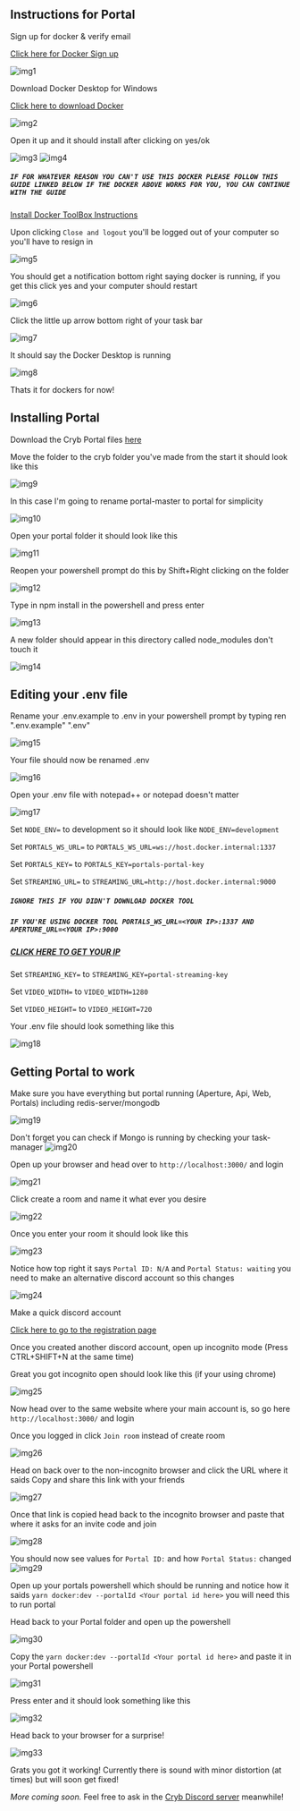 Instructions for Portal
-

Sign up for docker & verify email

[Click here for Docker Sign up](https://hub.docker.com/signup)

![img1](https://i.imgur.com/5LIZbUW.png)

Download Docker Desktop for Windows

[Click here to download Docker](https://hub.docker.com/?overlay=onboarding)

![img2](https://i.imgur.com/ybCMBk5.png)

Open it up and it should install after clicking on yes/ok

![img3](https://i.imgur.com/7NM3pJ0.png)
![img4](https://i.imgur.com/mLQa3rp.png)

##### `IF FOR WHATEVER REASON YOU CAN'T USE THIS DOCKER PLEASE FOLLOW THIS GUIDE LINKED BELOW IF THE DOCKER ABOVE WORKS FOR YOU, YOU CAN CONTINUE WITH THE GUIDE`

[Install Docker ToolBox Instructions](https://docs.docker.com/toolbox/toolbox_install_windows/#step-2-install-docker-toolbox)

Upon clicking `Close and logout` you'll be logged out of your computer so you'll have to resign in

![img5](https://i.imgur.com/ZEJOy6G.png)

You should get a notification bottom right saying docker is running, if you get this click yes and your computer should restart

![img6](https://i.imgur.com/2za2lDf.png)

Click the little up arrow bottom right of your task bar

![img7](https://i.imgur.com/GQU1R4P.png)

It should say the Docker Desktop is running

![img8](https://i.imgur.com/P7V0lyA.png)



Thats it for dockers for now!


Installing Portal
-

Download the Cryb Portal files 
[here](https://github.com/crybapp/portal)

Move the folder to the cryb folder you've made from the start it should look like this

![img9](https://i.imgur.com/9wILewr.png)

In this case I'm going to rename portal-master to portal for simplicity

![img10](https://i.imgur.com/VTwdsAR.png)

Open your portal folder it should look like this

![img11](https://i.imgur.com/CVweoeE.png)

Reopen your powershell prompt do this by Shift+Right clicking on the folder

![img12](https://i.imgur.com/cC2B8qk.png)

Type in npm install in the powershell and press enter

![img13](https://i.imgur.com/M2pZwfC.png)

A new folder should appear in this directory called node_modules don't touch it

![img14](https://i.imgur.com/aDhlA3l.png)

Editing your .env file
-

Rename your .env.example to .env in your powershell prompt by typing ren ".env.example" ".env"

![img15](https://i.imgur.com/dSy25NN.png)

Your file should now be renamed .env

![img16](https://i.imgur.com/DdtCKNM.png)

Open your .env file with notepad++ or notepad doesn't matter

![img17](https://i.imgur.com/HM9EpyB.png)


Set `NODE_ENV=` to development so it should look like `NODE_ENV=development`

Set `PORTALS_WS_URL=` to `PORTALS_WS_URL=ws://host.docker.internal:1337`

Set `PORTALS_KEY=` to `PORTALS_KEY=portals-portal-key`

Set `STREAMING_URL=` to `STREAMING_URL=http://host.docker.internal:9000`

##### `IGNORE THIS IF YOU DIDN'T DOWNLOAD DOCKER TOOL`
##### `IF YOU'RE USING DOCKER TOOL PORTALS_WS_URL=<YOUR IP>:1337 AND APERTURE_URL=<YOUR IP>:9000`
##### [CLICK HERE TO GET YOUR IP](https://whatismyipaddress.com/)

Set `STREAMING_KEY=` to `STREAMING_KEY=portal-streaming-key`

Set `VIDEO_WIDTH=` to `VIDEO_WIDTH=1280`

Set `VIDEO_HEIGHT=` to `VIDEO_HEIGHT=720`

Your .env file should look something like this

![img18](https://i.imgur.com/RKX7KGr.png)

Getting Portal to work
-

Make sure you have everything but portal running (Aperture, Api, Web, Portals) including redis-server/mongodb

![img19](https://i.imgur.com/QRVylOE.png)

Don't forget you can check if Mongo is running by checking your task-manager
![img20](https://i.imgur.com/OiPjLez.png)

Open up your browser and head over to `http://localhost:3000/` and login

![img21](https://i.imgur.com/DGURjQI.jpg)

Click create a room and name it what ever you desire

![img22](https://i.imgur.com/80f3dh0.png)

Once you enter your room it should look like this

![img23](https://i.imgur.com/2G7YJwc.jpg)

Notice how top right it says `Portal ID: N/A` and `Portal Status: waiting` you need to make an alternative discord account so this changes

![img24](https://i.imgur.com/v3s4ZLp.png)

Make a quick discord account

[Click here to go to the registration page](https://discordapp.com/register)

Once you created another discord account, open up incognito mode (Press CTRL+SHIFT+N at the same time)

Great you got incognito open should look like this (if your using chrome)

![img25](https://i.imgur.com/PhXbo2h.png)

Now head over to the same website where your main account is, so go here `http://localhost:3000/` and login 

Once you logged in click `Join room` instead of create room 

![img26](https://i.imgur.com/JcejZmG.png)

Head on back over to the non-incognito browser and click the URL where it saids Copy and share this link with your friends

![img27](https://i.imgur.com/3C37zeo.jpg)

Once that link is copied head back to the incognito browser and paste that where it asks for an invite code and join

![img28](https://i.imgur.com/uWjuZ6J.png)

You should now see values for `Portal ID:` and how `Portal Status:` changed
![img29](https://i.imgur.com/FmwQ6Yb.jpg)

Open up your portals powershell which should be running and notice how it saids `yarn docker:dev --portalId <Your portal id here>`
you will need this to run portal 

Head back to your Portal folder and open up the powershell 

![img30](https://i.imgur.com/E28YhUK.png)

Copy the `yarn docker:dev --portalId <Your portal id here>` and paste it in your Portal powershell
  
![img31](https://i.imgur.com/bGVdOje.png)

Press enter and it should look something like this 

![img32](https://i.imgur.com/KrZzxEz.png)

Head back to your browser for a surprise!

![img33](https://i.imgur.com/oKIhRwQ.png)

Grats you got it working! Currently there is sound with minor distortion (at times) but will soon get fixed!

_More coming soon._ Feel free to ask in the [Cryb Discord server](https://discord.gg/ShTATH4) meanwhile!
